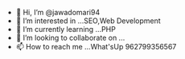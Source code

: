 - 👋 Hi, I’m @jawadomari94
- 👀 I’m interested in ...SEO,Web Development
- 🌱 I’m currently learning ...PHP
- 💞️ I’m looking to collaborate on ...
- 📫 How to reach me ...What'sUp 962799356567

<!---
jawadomari94/jawadomari94 is a ✨ special ✨ repository because its `README.md` (this file) appears on your GitHub profile.
You can click the Preview link to take a look at your changes.
--->
